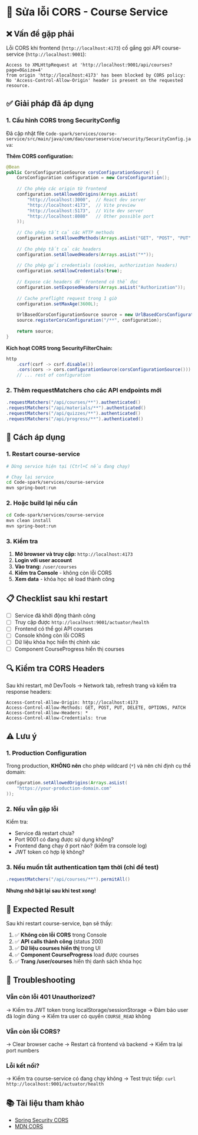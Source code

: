 # 🔧 Sửa lỗi CORS - Course Service

## ❌ Vấn đề gặp phải

Lỗi CORS khi frontend (`http://localhost:4173`) cố gắng gọi API course-service (`http://localhost:9001`):

```
Access to XMLHttpRequest at 'http://localhost:9001/api/courses?page=0&size=4' 
from origin 'http://localhost:4173' has been blocked by CORS policy: 
No 'Access-Control-Allow-Origin' header is present on the requested resource.
```

## ✅ Giải pháp đã áp dụng

### 1. Cấu hình CORS trong SecurityConfig

Đã cập nhật file `Code-spark/services/course-service/src/main/java/com/dao/courseservice/security/SecurityConfig.java`:

**Thêm CORS configuration:**
```java
@Bean
public CorsConfigurationSource corsConfigurationSource() {
    CorsConfiguration configuration = new CorsConfiguration();
    
    // Cho phép các origin từ frontend
    configuration.setAllowedOrigins(Arrays.asList(
        "http://localhost:3000",  // React dev server
        "http://localhost:4173",  // Vite preview
        "http://localhost:5173",  // Vite dev server
        "http://localhost:8080"   // Other possible port
    ));
    
    // Cho phép tất cả các HTTP methods
    configuration.setAllowedMethods(Arrays.asList("GET", "POST", "PUT", "DELETE", "OPTIONS", "PATCH"));
    
    // Cho phép tất cả các headers
    configuration.setAllowedHeaders(Arrays.asList("*"));
    
    // Cho phép gửi credentials (cookies, authorization headers)
    configuration.setAllowCredentials(true);
    
    // Expose các headers để frontend có thể đọc
    configuration.setExposedHeaders(Arrays.asList("Authorization"));
    
    // Cache preflight request trong 1 giờ
    configuration.setMaxAge(3600L);
    
    UrlBasedCorsConfigurationSource source = new UrlBasedCorsConfigurationSource();
    source.registerCorsConfiguration("/**", configuration);
    
    return source;
}
```

**Kích hoạt CORS trong SecurityFilterChain:**
```java
http
    .csrf(csrf -> csrf.disable())
    .cors(cors -> cors.configurationSource(corsConfigurationSource()))
    // ... rest of configuration
```

### 2. Thêm requestMatchers cho các API endpoints mới

```java
.requestMatchers("/api/courses/**").authenticated()
.requestMatchers("/api/materials/**").authenticated()
.requestMatchers("/api/quizzes/**").authenticated()
.requestMatchers("/api/progress/**").authenticated()
```

## 🚀 Cách áp dụng

### 1. Restart course-service

```bash
# Dừng service hiện tại (Ctrl+C nếu đang chạy)

# Chạy lại service
cd Code-spark/services/course-service
mvn spring-boot:run
```

### 2. Hoặc build lại nếu cần

```bash
cd Code-spark/services/course-service
mvn clean install
mvn spring-boot:run
```

### 3. Kiểm tra

1. **Mở browser và truy cập:** `http://localhost:4173`
2. **Login với user account**
3. **Vào trang:** `/user/courses`
4. **Kiểm tra Console** - không còn lỗi CORS
5. **Xem data** - khóa học sẽ load thành công

## 📋 Checklist sau khi restart

- [ ] Service đã khởi động thành công
- [ ] Truy cập được `http://localhost:9001/actuator/health`
- [ ] Frontend có thể gọi API courses
- [ ] Console không còn lỗi CORS
- [ ] Dữ liệu khóa học hiển thị chính xác
- [ ] Component CourseProgress hiển thị courses

## 🔍 Kiểm tra CORS Headers

Sau khi restart, mở DevTools → Network tab, refresh trang và kiểm tra response headers:

```
Access-Control-Allow-Origin: http://localhost:4173
Access-Control-Allow-Methods: GET, POST, PUT, DELETE, OPTIONS, PATCH
Access-Control-Allow-Headers: *
Access-Control-Allow-Credentials: true
```

## ⚠️ Lưu ý

### 1. Production Configuration

Trong production, **KHÔNG nên** cho phép wildcard (`*`) và nên chỉ định cụ thể domain:

```java
configuration.setAllowedOrigins(Arrays.asList(
    "https://your-production-domain.com"
));
```

### 2. Nếu vẫn gặp lỗi

Kiểm tra:
- Service đã restart chưa?
- Port 9001 có đang được sử dụng không?
- Frontend đang chạy ở port nào? (kiểm tra console log)
- JWT token có hợp lệ không?

### 3. Nếu muốn tắt authentication tạm thời (chỉ để test)

```java
.requestMatchers("/api/courses/**").permitAll()
```

**Nhưng nhớ bật lại sau khi test xong!**

## 🎯 Expected Result

Sau khi restart course-service, bạn sẽ thấy:

1. ✅ **Không còn lỗi CORS** trong Console
2. ✅ **API calls thành công** (status 200)
3. ✅ **Dữ liệu courses hiển thị** trong UI
4. ✅ **Component CourseProgress** load được courses
5. ✅ **Trang /user/courses** hiển thị danh sách khóa học

## 🐛 Troubleshooting

### Vẫn còn lỗi 401 Unauthorized?

→ Kiểm tra JWT token trong localStorage/sessionStorage
→ Đảm bảo user đã login đúng
→ Kiểm tra user có quyền `COURSE_READ` không

### Vẫn còn lỗi CORS?

→ Clear browser cache
→ Restart cả frontend và backend
→ Kiểm tra lại port numbers

### Lỗi kết nối?

→ Kiểm tra course-service có đang chạy không
→ Test trực tiếp: `curl http://localhost:9001/actuator/health`

## 📚 Tài liệu tham khảo

- [Spring Security CORS](https://docs.spring.io/spring-security/reference/servlet/integrations/cors.html)
- [MDN CORS](https://developer.mozilla.org/en-US/docs/Web/HTTP/CORS)

